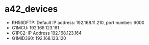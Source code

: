 # a42_devices
- RH56DFTP: Default IP address: 192.168.11.210, port number: 6000
- G1MCU: 192.168.123.161
- G1PC2: IP Address 192.168.123.164
- G1MID360: 192.168.123.120

